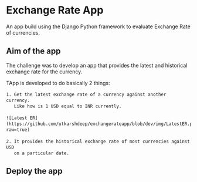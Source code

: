 
# Exchange Rate App

An app build using the Django Python framework to evaluate Exchange Rate of currencies.


## Aim of the app
The challenge was to develop an app that provides the latest and historical exchange rate for the currency.

TApp is developed to do basically 2 things:

    1. Get the latest exchange rate of a currency against another currency. 
       Like how is 1 USD equal to INR currently.

    ![Latest ER](https://github.com/utkarshdeep/exchangerateapp/blob/dev/img/LatestER.png?raw=true)

    2. It provides the historical exchange rate of most currencies against USD
       on a particular date.
## Deploy the app